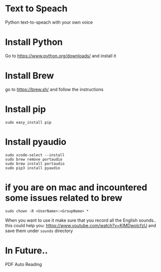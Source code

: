# Text to Speach
Python text-to-speach with your own voice

# Install Python
Go to https://www.python.org/downloads/ and install it

# Install Brew
go to https://brew.sh/ and follow the instructions

# Install pip
```terminal
sudo easy_install pip
```

# Install pyaudio
```terminal
sudo xcode-select --install
sudo brew remove portaudio
sudo brew install portaudio
sudo pip3 install pyaudio
```

# if you are on mac and incountered some issues related to brew
```sudo chown -R <UserName>:<GroupName> *```

When you want to use it make sure that you record all the English sounds..
this could help you: 
https://www.youtube.com/watch?v=KlMDwolcfzU
and save them under ```sounds``` directory

# In Future..
PDF Auto Reading
